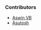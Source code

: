 ### Contributors

- [Aswin VB](https://github.com/aswinzz)
- [Asutosh](https://github.com/Asutosh989)
